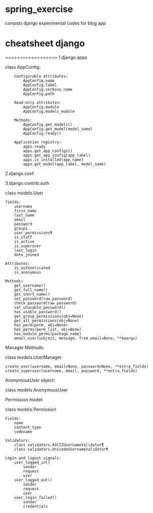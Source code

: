 # spring_exercise
consists django experimental codes for blog app

# cheatsheet django
==================
1.django.apps

 class AppConfig:
	
		Configurable attributes:
			AppConfig.name
			AppConfig.label
			AppConfig.verbose_name
			AppConfig.path

		Read-only attributes:
			AppConfig.module
			AppConfig.models_module

		Methods:
			AppConfig.get_models()
			AppConfig.get_model(model_name)
			AppConfig.ready()

		Application registry:
			apps.ready
			apps.get_app_configs()
			apps.get_app_config(app_label)
			apps.is_installed(app_name)
			apps.get_model(app_label, model_name)

2.django.conf
	


3.django.contrib.auth

 class models.User

	fields:
		username
		first_name
		last_name
		email
		password
		groups
		user_permissions¶
		is_staff
		is_active
		is_superuser
		last_login
		date_joined

	Attributes:
		is_authenticated
		is_anonymous

	Methods:
		get_username()
		get_full_name()
		get_short_name()
		set_password(raw_password)
		check_password(raw_password)
		set_unusable_password()
		has_usable_password()
		get_group_permissions(obj=None)
		get_all_permissions(obj=None)
		has_perm(perm, obj=None)
		has_perms(perm_list, obj=None)
		has_module_perms(package_name)
		email_user(subject, message, from_email=None, **kwargs)

Manager Methods:

 class models.UserManager

	create_user(username, email=None, password=None, **extra_fields)
	create_superuser(username, email, password, **extra_fields)

AnonymousUser object:

 class models.AnonymousUser

Permission model:

 class models.Permission

	Fields:
		name 
		content_type 
		codename

	Validators:
		class validators.ASCIIUsernameValidator¶
		class validators.UnicodeUsernameValidator¶

	Login and logout signals:
		user_logged_in()
			sender
			request
			user
		user_logged_out()
			sender
			request
			user
		user_login_failed()
			sender
			credentials


